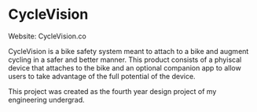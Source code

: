 # CycleVision
Website: CycleVision.co

CycleVision is a bike safety system meant to attach to a bike and augment cycling in a safer and better manner. This product consists of a phyiscal device that attaches to the bike and an optional companion app to allow users to take advantage of the full potential of the device.

This project was created as the fourth year design project of my engineering undergrad.
